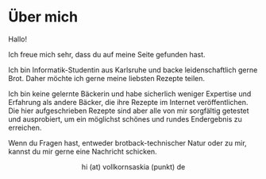 <!--
.. title: about
.. slug: about
.. date: 2019-08-01 09:41:24 UTC+02:00
.. tags: 
.. category: 
.. link: 
.. description: 
.. type: text
-->

# Über mich

Hallo! 

Ich freue mich sehr, dass du auf meine Seite gefunden hast. 

Ich bin Informatik-Studentin aus Karlsruhe und backe leidenschaftlich gerne Brot. Daher möchte ich gerne meine liebsten Rezepte teilen.

Ich bin keine gelernte Bäckerin und habe sicherlich weniger Expertise und Erfahrung als andere Bäcker, die ihre Rezepte im Internet veröffentlichen. Die hier aufgeschrieben Rezepte sind aber alle von mir sorgfältig getestet und ausprobiert, um ein möglichst schönes und rundes Endergebnis zu erreichen.

Wenn du Fragen hast, entweder brotback-technischer Natur oder zu mir, kannst du mir gerne eine Nachricht schicken.

<div style="text-align:center">hi (at) vollkornsaskia (punkt) de</div>


